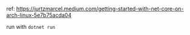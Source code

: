 ref: https://jurtzmarcel.medium.com/getting-started-with-net-core-on-arch-linux-5e7b75acda04

run with `dotnet run`
